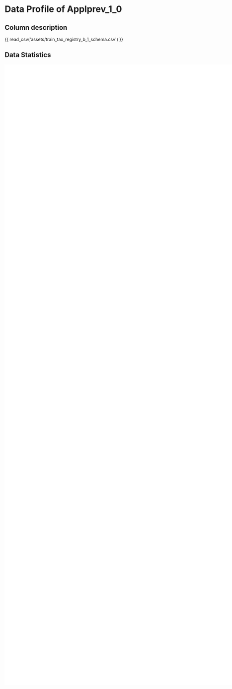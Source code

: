 # Data Profile of Applprev_1_0

## Column description

{{ read_csv('assets/train_tax_registry_b_1_schema.csv') }}

## Data Statistics

<iframe width=2800, height=2000 frameBorder=0 src="../assets/train_tax_registry_b_1_report.html"></iframe>

    